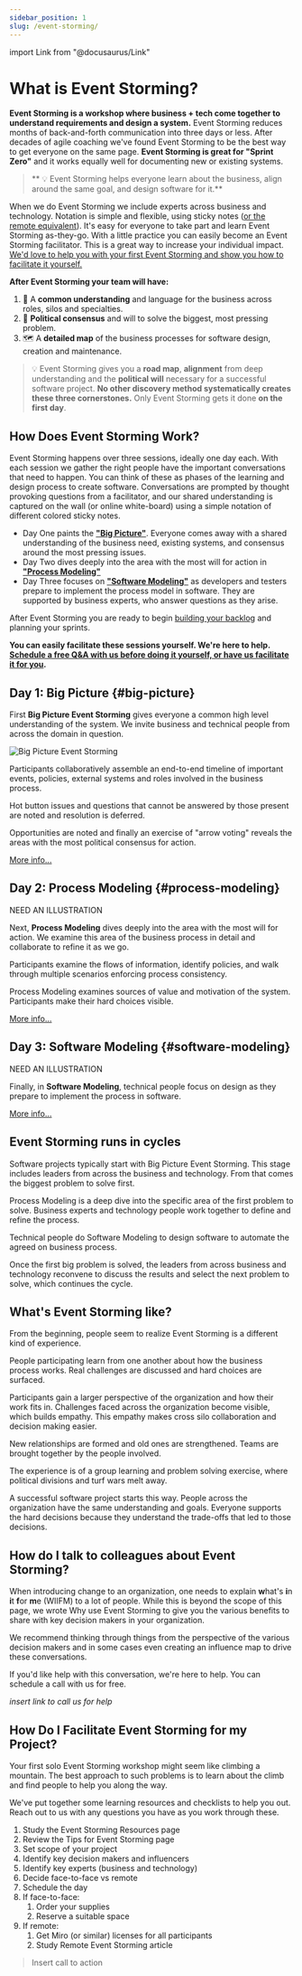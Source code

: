 ```yaml
---
sidebar_position: 1
slug: /event-storming/
---
```


import Link from "@docusaurus/Link"

# What is Event Storming?

<!-- ![Event%20Storming%20Section%20Welcome%20Start%20Page%203216ca7d21744b3687d644df0820e3ba/IMG_1445_2.jpeg](Event%20Storming%20Section%20Welcome%20Start%20Page%203216ca7d21744b3687d644df0820e3ba/IMG_1445_2.jpeg) -->

**Event Storming is a workshop where business + tech come together to understand requirements and design a system.** Event Storming reduces months of back-and-forth communication into three days or less. After decades of agile coaching we've found Event Storming to be the best way to get everyone on the same page. **Event Storming is great for "Sprint Zero"** and it works equally well for documenting new or existing systems.

> ** 💡 Event Storming helps everyone learn about the business, align around the same goal, and design software for it.**

When we do Event Storming we include experts across business and technology. Notation is simple and flexible, using sticky notes ([or the remote equivalent](remote)). It's easy for everyone to take part and learn Event Storming as-they-go. With a little practice you can easily become an Event Storming facilitator. This is a great way to increase your individual impact. [We'd love to help you with your first Event Storming and show you how to facilitate it yourself.](/get-help)

<!-- <Link className="button button--primary button--lg" to="https://meetings.hubspot.com/ryan1694">Free 30min Q&A with Event Storming Experts</Link>
<p></p> -->

**After Event Storming your team will have:**

1. 💭 A **common understanding** and language for the business across roles, silos and specialties.
2. 🤝 **Political consensus** and will to solve the biggest, most pressing problem.
3. 🗺️ A **detailed map** of the business processes for software design, creation and maintenance.

> 💡 Event Storming gives you a **road map**, **alignment** from deep understanding and the **political will** necessary for a successful software project. **No other discovery method systematically creates these three cornerstones.** Only Event Storming gets it done **on the first day**.

## How Does Event Storming Work?

Event Storming happens over three sessions, ideally one day each. With each session we gather the right people have the important conversations that need to happen. You can think of these as phases of the learning and design process to create software. Conversations are prompted by thought provoking questions from a facilitator, and our shared understanding is captured on the wall (or online white-board) using a simple notation of different colored sticky notes.

- Day One paints the [**"Big Picture"**](#big-picture). Everyone comes away with a shared understanding of the business need, existing systems, and consensus around the most pressing issues.
- Day Two dives deeply into the area with the most will for action in [**"Process Modeling"**](#process-modeling)
- Day Three focuses on [**"Software Modeling"**](#software-modeling) as developers and testers prepare to implement the process model in software. They are supported by business experts, who answer questions as they arise.

After Event Storming you are ready to begin [building your backlog](building-your-backlog) and planning your sprints.

**You can easily facilitate these sessions yourself. We're here to help. [Schedule a free Q&A with us before doing it yourself, or have us facilitate it for you](/get-help).**

## Day 1: Big Picture {#big-picture}

First **Big Picture Event Storming** gives everyone a common high level understanding of the system. We invite business and technical people from across the domain in question.

![Big Picture Event Storming](/img/event-storming-big-picture-1.png)

Participants collaboratively assemble an end-to-end timeline of important events, policies, external systems and roles involved in the business process.

Hot button issues and questions that cannot be answered by those present are noted and resolution is deferred.

Opportunities are noted and finally an exercise of "arrow voting" reveals the areas with the most political consensus for action.

[More info...](big-picture)

<!-- ![Event%20Storming%20Section%20Welcome%20Start%20Page%203216ca7d21744b3687d644df0820e3ba/Artboard.png](Event%20Storming%20Section%20Welcome%20Start%20Page%203216ca7d21744b3687d644df0820e3ba/Artboard.png) -->

## Day 2: Process Modeling {#process-modeling}

NEED AN ILLUSTRATION

Next, **Process Modeling** dives deeply into the area with the most will for action. We examine this area of the business process in detail and collaborate to refine it as we go.

Participants examine the flows of information, identify policies, and walk through multiple scenarios enforcing process consistency.

Process Modeling examines sources of value and motivation of the system. Participants make their hard choices visible.

[More info...](process-modeling)

<!--
![Event%20Storming%20Section%20Welcome%20Start%20Page%203216ca7d21744b3687d644df0820e3ba/Screen_Shot_2021-07-26_at_2.26.21_PM.png](Event%20Storming%20Section%20Welcome%20Start%20Page%203216ca7d21744b3687d644df0820e3ba/Screen_Shot_2021-07-26_at_2.26.21_PM.png) -->

## Day 3: Software Modeling {#software-modeling}

NEED AN ILLUSTRATION

Finally, in **Software Modeling**, technical people focus on design as they prepare to implement the process in software.

<!-- ![Event%20Storming%20Section%20Welcome%20Start%20Page%203216ca7d21744b3687d644df0820e3ba/Screen_Shot_2021-07-26_at_2.50.50_PM.png](Event%20Storming%20Section%20Welcome%20Start%20Page%203216ca7d21744b3687d644df0820e3ba/Screen_Shot_2021-07-26_at_2.50.50_PM.png) -->

[More info...](software-modeling)

## Event Storming runs in cycles

Software projects typically start with Big Picture Event Storming. This stage includes leaders from across the business and technology. From that comes the biggest problem to solve first.

Process Modeling is a deep dive into the specific area of the first problem to solve. Business experts and technology people work together to define and refine the process.

Technical people do Software Modeling to design software to automate the agreed on business process.

Once the first big problem is solved, the leaders from across business and technology reconvene to discuss the results and select the next problem to solve, which continues the cycle.

## What's Event Storming like?

From the beginning, people seem to realize Event Storming is a different kind of experience.

People participating learn from one another about how the business process works. Real challenges are discussed and hard choices are surfaced.

Participants gain a larger perspective of the organization and how their work fits in. Challenges faced across the organization become visible, which builds empathy. This empathy makes cross silo collaboration and decision making easier.

New relationships are formed and old ones are strengthened. Teams are brought together by the people involved.

The experience is of a group learning and problem solving exercise, where political divisions and turf wars melt away.

A successful software project starts this way. People across the organization have the same understanding and goals. Everyone supports the hard decisions because they understand the trade-offs that led to those decisions.

## How do I talk to colleagues about Event Storming?

When introducing change to an organization, one needs to explain **w**hat's **i**n **i**t **f**or **m**e (WIIFM) to a lot of people. While this is beyond the scope of this page, we wrote Why use Event Storming to give you the various benefits to share with key decision makers in your organization.

We recommend thinking through things from the perspective of the various decision makers and in some cases even creating an influence map to drive these conversations.

If you'd like help with this conversation, we're here to help. You can schedule a call with us for free.

_insert link to call us for help_

## How Do I Facilitate Event Storming for my Project?

Your first solo Event Storming workshop might seem like climbing a mountain. The best approach to such problems is to learn about the climb and find people to help you along the way.

We've put together some learning resources and checklists to help you out. Reach out to us with any questions you have as you work through these.

1. Study the Event Storming Resources page
2. Review the Tips for Event Storming page
3. Set scope of your project
4. Identify key decision makers and influencers
5. Identify key experts (business and technology)
6. Decide face-to-face vs remote
7. Schedule the day
8. If face-to-face:
   1. Order your supplies
   2. Reserve a suitable space
9. If remote:
   1. Get Miro (or similar) licenses for all participants
   2. Study Remote Event Storming article

> Insert call to action
